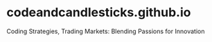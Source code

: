 # codeandcandlesticks.github.io
Coding Strategies, Trading Markets: Blending Passions for Innovation
